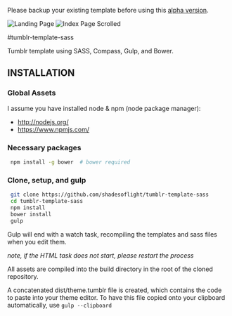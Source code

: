 Please backup your existing template before using this [alpha version](https://raw.githubusercontent.com/ShadeLotus/tumblr-template-sass/master/dist/theme.tumblr).

![Landing Page](https://raw.githubusercontent.com/ShadeLotus/tumblr-template-sass/master/screenshots/landing_page.png)
![Index Page Scrolled](https://raw.githubusercontent.com/ShadeLotus/tumblr-template-sass/master/screenshots/index_page_scrolled.png)

#tumblr-template-sass

Tumblr template using SASS, Compass, Gulp, and Bower.

## INSTALLATION
### Global Assets
I assume you have installed node & npm (node package manager):

+ http://nodejs.org/
+ https://www.npmjs.com/

### Necessary packages
```bash
 npm install -g bower  # bower required
```

### Clone, setup, and gulp
```bash
 git clone https://github.com/shadesoflight/tumblr-template-sass
 cd tumblr-template-sass
 npm install
 bower install
 gulp
```

Gulp will end with a watch task, recompiling the templates and sass files when you edit them.

*note, if the HTML task does not start, please restart the process*

All assets are compiled into the build directory in the root of the cloned repository.

A concatenated dist/theme.tumblr file is created, which contains the code to paste into your theme editor.  To have this file copied onto your clipboard automatically, use `gulp --clipboard`
